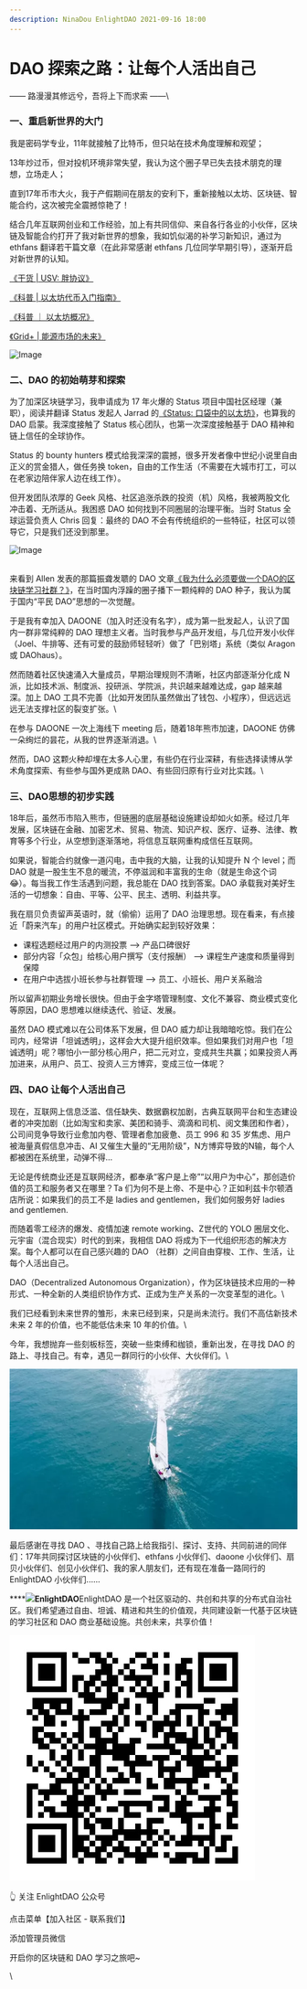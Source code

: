 ```yaml
---
description: NinaDou EnlightDAO 2021-09-16 18:00
---
```


# DAO 探索之路：让每个人活出自己

—— 路漫漫其修远兮，吾将上下而求索 ——\


### **一、重启新世界的大门**

我是密码学专业，11年就接触了比特币，但只站在技术角度理解和观望；

13年炒过币，但对投机环境非常失望，我认为这个圈子早已失去技术朋克的理想，立场走人；

直到17年币市大火，我于产假期间在朋友的安利下，重新接触以太坊、区块链、智能合约，这次被完全震撼惊艳了！

结合几年互联网创业和工作经验，加上有共同信仰、来自各行各业的小伙伴，区块链及智能合约打开了我对新世界的想象，我如饥似渴的补学习新知识，通过为 ethfans 翻译若干篇文章（在此非常感谢 ethfans 几位同学早期引导），逐渐开启对新世界的认知。

[《干货 | USV: 胖协议》](http://mp.weixin.qq.com/s?\_\_biz=MzIwODA3NDI5MA==\&mid=2652524929\&idx=1\&sn=a1772de10c1ee665e1573f98769e24d2\&chksm=8ce652dcbb91dbcaae965b107cbbbb8147b45601cba7ffd06b7e9d3c309f127882565a960edc\&scene=21#wechat\_redirect)

[《科普 | 以太坊代币入门指南》](http://mp.weixin.qq.com/s?\_\_biz=MzIwODA3NDI5MA==\&mid=2652524900\&idx=1\&sn=7d332b2a5bdf8490fa750332762ae7ac\&chksm=8ce65239bb91db2f348db163f82f7ac0e93990f22bfae5ed7e5216d7e38e7d1aaaf3c1e55cf3\&scene=21#wechat\_redirect)

[《科普 ｜ 以太坊概况》](http://mp.weixin.qq.com/s?\_\_biz=MzIwODA3NDI5MA==\&mid=2652524985\&idx=1\&sn=4682f24f32c7765715f93782639ba3d6\&chksm=8ce652e4bb91dbf2eefceec85095d7db3daa41bcdc53ddabab39996acf4fbfa1b5eb8259a8d5\&scene=21#wechat\_redirect)

[《Grid+ | 能源市场的未来》](http://mp.weixin.qq.com/s?\_\_biz=MzIwODA3NDI5MA==\&mid=2652525016\&idx=1\&sn=4414d3e0c23f3c123a8a0edfa1044a61\&chksm=8ce65285bb91db93348ea7286ed9d1b8eca29e79ec0e3c34d9d24586786c6763b6f0bcf3d976\&scene=21#wechat\_redirect)

![Image](https://mmbiz.qpic.cn/mmbiz\_jpg/Xy3fkoVasibpuicjSZHf8Jqwjakgh0iccMtnywhDEviaWhHdVIucNibbFoXRogxts8WXHmWOQiaSeAha6hB8pquak8mQ/640?wx\_fmt=jpeg\&tp=webp\&wxfrom=5\&wx\_lazy=1\&wx\_co=1)



### **二、DAO 的初始萌芽和探索**

为了加深区块链学习，我申请成为 17 年火爆的 Status 项目中国社区经理（兼职），阅读并翻译 Status 发起人 Jarrad 的[《Status: 口袋中的以太坊》](http://mp.weixin.qq.com/s?\_\_biz=MzI2MTg2Njg4Nw==\&mid=2247483728\&idx=1\&sn=447ce21d6b3ce2fe0cc260f63d0dca09\&chksm=ea5295b8dd251cae4ee91dce96de4cc913d1b91604a8303bbcf45f33684c621b0fe536db27f8\&scene=21#wechat\_redirect)，也算我的 DAO 启蒙。我深度接触了 Status 核心团队，也第一次深度接触基于 DAO 精神和链上信任的全球协作。

Status 的 bounty hunters 模式给我深深的震撼，很多开发者像中世纪小说里自由正义的赏金猎人，做任务换 token，自由的工作生活（不需要在大城市打工，可以在老家边陪伴家人边在线工作）。

但开发团队浓厚的 Geek 风格、社区追涨杀跌的投资（机）风格，我被两股文化冲击着、无所适从。我困惑 DAO 如何找到不同圈层的治理平衡。当时 Status 全球运营负责人 Chris 回复：最终的 DAO 不会有传统组织的一些特征，社区可以领导它，只是我们还没到那里。

![Image](https://mmbiz.qpic.cn/mmbiz\_png/h3KrqkcKTVfzIPGczuiaHALV18R8mvuTM3UpnCUdEGIU1RiaC9uUeuSD6Z7AjFbk97cLJyicaOSrfvSlvD7h1vBrw/640?wx\_fmt=png\&tp=webp\&wxfrom=5\&wx\_lazy=1\&wx\_co=1)

\
来看到 Allen 发表的那篇振聋发聩的 DAO 文章[《我为什么必须要做一个DAO的区块链学习社群？》](http://mp.weixin.qq.com/s?\_\_biz=MzI3Mjk1OTIxNA==\&mid=2247483689\&idx=1\&sn=4aa40bb8169233bb5c05f0a45540cd60\&chksm=eb2bd2a8dc5c5bbe1f03a14792d55ae2737e53365b84496e6dafea439c269100d9971004c88c\&scene=21#wechat\_redirect)，在当时国内浮躁的圈子播下一颗纯粹的 DAO 种子，我认为属于国内“平民 DAO”思想的一次觉醒。

于是我有幸加入 DAOONE（加入时还没有名字），成为第一批发起人，认识了国内一群非常纯粹的 DAO 理想主义者。当时我参与产品开发组，与几位开发小伙伴（Joel、牛排等、还有可爱的鼓励师轻轻听）做了「巴别塔」系统（类似 Aragon 或 DAOhaus）。

然而随着社区快速涌入大量成员，早期治理规则不清晰，社区内部逐渐分化成 N 派，比如技术派、制度派、投研派、学院派，共识越来越难达成，gap 越来越深。加上 DAO 工具不完善（比如开发团队虽然做出了钱包、小程序），但远远远远无法支撑社区的裂变扩张。\


在参与 DAOONE 一次上海线下 meeting 后，随着18年熊市加速，DAOONE 仿佛一朵绚烂的昙花，从我的世界逐渐消退。\


然而，DAO 这颗火种却埋在太多人心里，有些仍在行业深耕，有些选择读博从学术角度探索、有些参与国外更成熟 DAO、有些回归原有行业对比实践。\


### **三、DAO思想的初步实践**

18年后，虽然币市陷入熊市，但链圈的底层基础设施建设却如火如荼。经过几年发展，区块链在金融、加密艺术、贸易、物流、知识产权、医疗、证券、法律、教育等多个行业，从空想到逐渐落地，将信息互联网重构成信任互联网。

如果说，智能合约就像一道闪电，击中我的大脑，让我的认知提升 N 个 level；而 DAO 就是一股生生不息的暖流，不停滋润和丰富我的生命（就是生命这个词😂）。每当我工作生活遇到问题，我总能在 DAO 找到答案。DAO 承载我对美好生活的一切想象：自由、平等、公平、民主、透明、利益共享。

我在扇贝负责留声英语时，就（偷偷）运用了 DAO 治理思想。现在看来，有点接近「蔚来汽车」的用户社区模式。开始确实起到较好效果：

* 课程选题经过用户的内测投票 --> 产品口碑很好
* 部分内容「众包」给核心用户撰写（支付报酬） --> 课程生产速度和质量得到保障
* 在用户中选拔小班长参与社群管理 --> 员工、小班长、用户关系融洽

所以留声初期业务增长很快。但由于金字塔管理制度、文化不兼容、商业模式变化等原因，DAO 思想难以继续迭代、验证、发展。

虽然 DAO 模式难以在公司体系下发展，但 DAO 威力却让我暗暗吃惊。我们在公司内，经常讲「坦诚透明」，这样会大大提升组织效率。但如果我们对用户也「坦诚透明」呢？哪怕小一部分核心用户，把二元对立，变成共生共赢；如果投资人再加进来，从用户、员工、投资人三方博弈，变成三位一体呢？

### **四、DAO 让每个人活出自己**

现在，互联网上信息泛滥、信任缺失、数据霸权加剧，古典互联网平台和生态建设者的冲突加剧（比如淘宝和卖家、美团和骑手、滴滴和司机、阅文集团和作者），公司间竞争导致行业愈加内卷、管理者愈加疲惫、员工 996 和 35 岁焦虑、用户被海量真假信息冲击、AI 又催生大量的“无用阶级”，N方博弈导致的N输，每个人都被困在系统里，动弹不得…

无论是传统商业还是互联网经济，都奉承“客户是上帝”“以用户为中心”，那创造价值的员工和服务者又在哪里？Ta 们为何不是上帝、不是中心？正如利兹卡尔顿酒店所说：如果我们的员工不是 ladies and gentlemen，我们如何服务好 ladies and gentlemen.

而随着零工经济的爆发、疫情加速 remote working、Z世代的 YOLO 圈层文化、元宇宙（混合现实）时代的到来，我相信 DAO 将成为下一代组织形态的解决方案。每个人都可以在自己感兴趣的 DAO （社群）之间自由穿梭、工作、生活，让每个人活出自己。

DAO（Decentralized Autonomous Organization），作为区块链技术应用的一种形式、一种全新的人类组织协作方式、正成为生产关系的一次变革型的进化。\


我们已经看到未来世界的雏形，未来已经到来，只是尚未流行。我们不高估新技术未来 2 年的价值，也不能低估未来 10 年的价值。\


今年，我想抛弃一些刻板标签，突破一些束缚和枷锁，重新出发，在寻找 DAO 的路上、寻找自己。有幸，遇见一群同行的小伙伴、大伙伴们。\


![](../.gitbook/assets/04-640.webp)



最后感谢在寻找 DAO 、寻找自己路上给我指引、探讨、支持、共同前进的同伴们：17年共同探讨区块链的小伙伴们、ethfans 小伙伴们、daoone 小伙伴们、扇贝小伙伴们、创见小伙伴们、我的家人朋友们，还有现在准备一路同行的 EnlightDAO 小伙伴们......



****![](../.gitbook/assets/enlightDAO\_SPv-Odc1\_400x400.jpg)**EnlightDAO**EnlightDAO 是一个社区驱动的、共创和共享的分布式自治社区。我们希望通过自由、坦诚、精进和共生的价值观，共同建设新一代基于区块链的学习社区和 DAO 商业基础设施。共创未来，共享价值！

![](../.gitbook/assets/scan-to-follow.png)

👆 关注 EnlightDAO 公众号

点击菜单【加入社区 - 联系我们】

添加管理员微信

开启你的区块链和 DAO 学习之旅吧\~

\
